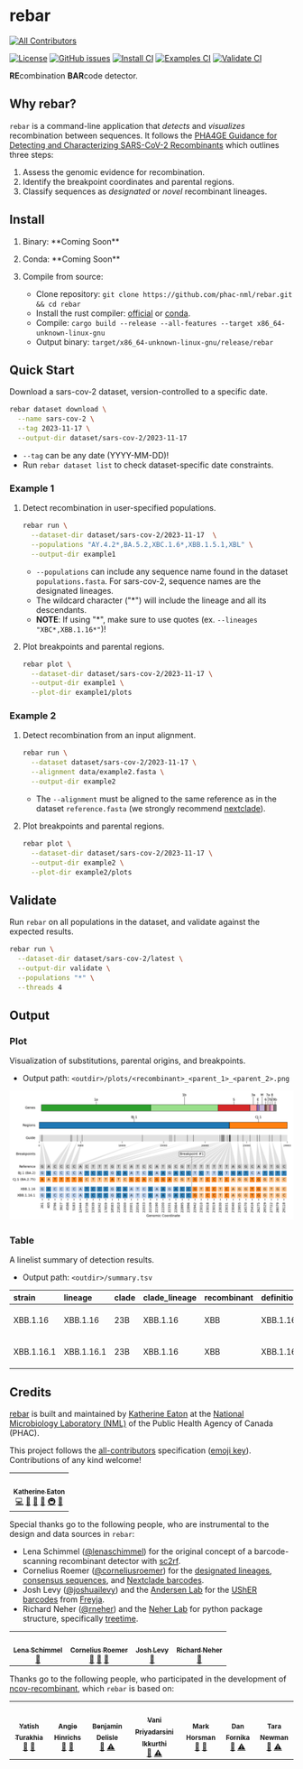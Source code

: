 # rebar

[![All Contributors](https://img.shields.io/badge/all_contributors-11-orange.svg?style=flat-square)](#credits)

[![License](https://img.shields.io/badge/License-Apache_2.0-blue.svg)](https://github.com/phac-nml/rebar/blob/master/LICENSE)
[![GitHub issues](https://img.shields.io/github/issues/phac-nml/rebar.svg)](https://github.com/phac-nml/rebar/issues)
[![Install CI](https://github.com/phac-nml/rebar/actions/workflows/install.yaml/badge.svg)](https://github.com/phac-nml/rebar/actions/workflows/install.yaml)
[![Examples CI](https://github.com/phac-nml/rebar/actions/workflows/examples.yaml/badge.svg)](https://github.com/phac-nml/rebar/actions/workflows/examples.yaml)
[![Validate CI](https://github.com/phac-nml/rebar/actions/workflows/validate.yaml/badge.svg)](https://github.com/phac-nml/rebar/actions/workflows/validate.yaml)

**RE**combination **BAR**code detector.

## Why rebar?

`rebar` is a command-line application that _detects_ and _visualizes_ recombination between sequences. It follows the [PHA4GE Guidance for Detecting and Characterizing SARS-CoV-2 Recombinants](https://github.com/pha4ge/pipeline-resources/blob/main/docs/sc2-recombinants.md) which outlines three steps:

1. Assess the genomic evidence for recombination.
1. Identify the breakpoint coordinates and parental regions.
1. Classify sequences as _designated_ or _novel_ recombinant lineages.

## Install

1. Binary: \*\*Coming Soon\*\*

1. Conda: \*\*Coming Soon\*\*

1. Compile from source:

    - Clone repository: `git clone https://github.com/phac-nml/rebar.git && cd rebar`
    - Install the rust compiler: [official](https://doc.rust-lang.org/cargo/getting-started/installation.html) or [conda](https://anaconda.org/conda-forge/rust).
    - Compile: `cargo build --release --all-features --target x86_64-unknown-linux-gnu`
    - Output binary: `target/x86_64-unknown-linux-gnu/release/rebar`

## Quick Start

Download a sars-cov-2 dataset, version-controlled to a specific date.

  ```bash
  rebar dataset download \
    --name sars-cov-2 \
    --tag 2023-11-17 \
    --output-dir dataset/sars-cov-2/2023-11-17
  ```

- `--tag` can be any date (YYYY-MM-DD)!
- Run `rebar dataset list` to check dataset-specific date constraints.

### Example 1

1. Detect recombination in user-specified populations.

    ```bash
    rebar run \
      --dataset-dir dataset/sars-cov-2/2023-11-17  \
      --populations "AY.4.2*,BA.5.2,XBC.1.6*,XBB.1.5.1,XBL" \
      --output-dir example1
    ```

    - `--populations` can include any sequence name found in the dataset `populations.fasta`. For sars-cov-2, sequence names are the designated lineages.
    - The wildcard character ("\*") will include the lineage and all its descendants.
    - **NOTE**: If using "\*", make sure to use quotes (ex. `--lineages "XBC*,XBB.1.16*"`)!

1. Plot breakpoints and parental regions.

    ```bash
    rebar plot \
      --dataset-dir dataset/sars-cov-2/2023-11-17 \
      --output-dir example1 \
      --plot-dir example1/plots
    ```

### Example 2

1. Detect recombination from an input alignment.

    ```bash
    rebar run \
      --dataset dataset/sars-cov-2/2023-11-17 \
      --alignment data/example2.fasta \
      --output-dir example2
    ```

    - The `--alignment` must be aligned to the same reference as in the dataset `reference.fasta` (we strongly recommend [nextclade](https://clades.nextstrain.org/)).

1. Plot breakpoints and parental regions.

    ```bash
    rebar plot \
      --dataset-dir dataset/sars-cov-2/2023-11-17 \
      --output-dir example2 \
      --plot-dir example2/plots
    ```

## Validate

Run `rebar` on all populations in the dataset, and validate against the expected results.

```bash
rebar run \
  --dataset-dir dataset/sars-cov-2/latest \
  --output-dir validate \
  --populations "*" \
  --threads 4
```

## Output

### Plot

Visualization of substitutions, parental origins, and breakpoints.

- Output path: `<outdir>/plots/<recombinant>_<parent_1>_<parent_2>.png`

![plot_XBB.1.16](images/plot_XBB.1.16.png)

### Table

A linelist summary of detection results.

- Output path: `<outdir>/summary.tsv`

|strain    |lineage   |clade|clade_lineage|recombinant|definition|validate|parents_lineage|parents_clade|parents_clade_lineage|breakpoints|regions                          |genome_length|dataset_name|dataset_tag|barcodes_date|barcodes_tag|tree_date |tree_tag|sequences_date|sequences_tag|
|:---------|:---------|:----|:------------|:----------|:---------|:-------|:--------------|:------------|:--------------------|:----------|:--------------------------------|:------------|:-----------|:----------|:------------|:-----------|:---------|:-------|:-------------|:------------|
|XBB.1.16  |XBB.1.16  |23B  |XBB.1.16     |XBB        |XBB.1.16  |positive|BJ.1,CJ.1      |21L,22D      |BA.2,BA.2.75         |22897:22941|261-22896\|BJ.1,22942-29118\|CJ.1|29903        |sars-cov-2  |latest     |2023-04-28   |c728b480    |2023-04-28|b2794397|2023-04-28    |6f36a61a     |
|XBB.1.16.1|XBB.1.16.1|23B  |XBB.1.16     |XBB        |XBB.1.16.1|positive|BJ.1,CJ.1      |21L,22D      |BA.2,BA.2.75         |22897:22941|261-22896\|BJ.1,22942-29118\|CJ.1|29903        |sars-cov-2  |latest     |2023-04-28   |c728b480    |2023-04-28|b2794397|2023-04-28    |6f36a61a     |

## Credits

[rebar](https://github.com/phac-nml/rebar) is built and maintained by [Katherine Eaton](https://ktmeaton.github.io/) at the [National Microbiology Laboratory (NML)](https://github.com/phac-nml) of the Public Health Agency of Canada (PHAC).

This project follows the [all-contributors](https://github.com/all-contributors/all-contributors) specification ([emoji key](https://allcontributors.org/docs/en/emoji-key)). Contributions of any kind welcome!

<table>
  <tr>
    <td align="center"><a href="https://ktmeaton.github.io"><img src="https://s.gravatar.com/avatar/0b9dc28b3e64b59f5ce01e809d214a4e?s=80" width="100px;" alt=""/><br /><sub><b>Katherine Eaton</b></sub></a><br /><a href="https://github.com/phac-nml/rebar/commits?author=ktmeaton" title="Code">💻</a> <a href="https://github.com/phac-nml/rebar/commits?author=ktmeaton" title="Documentation">📖</a> <a href="#design-ktmeaton" title="Design">🎨</a> <a href="#ideas-ktmeaton" title="Ideas, Planning, & Feedback">🤔</a> <a href="#infra-ktmeaton" title="Infrastructure (Hosting, Build-Tools, etc)">🚇</a> <a href="#maintenance-ktmeaton" title="Maintenance">🚧</a></td>
  </tr>
</table>

Special thanks go to the following people, who are instrumental to the design and data sources in `rebar`:

- Lena Schimmel ([@lenaschimmel](https://github.com/lenaschimmel)) for the original concept of a barcode-scanning recombinant detector with [sc2rf](https://github.com/lenaschimmel/sc2rf).
- Cornelius Roemer ([@corneliusroemer](https://github.com/corneliusroemer)) for the [designated lineages](https://github.com/cov-lineages/pango-designation), [consensus sequences](https://github.com/yatisht/usher), and [Nextclade barcodes](https://raw.githubusercontent.com/corneliusroemer/pango-sequences/main/data/pango-consensus-sequences_summary.json).
- Josh Levy ([@joshuailevy](https://github.com/andersen-lab/Freyja-data)) and the [Andersen Lab](https://github.com/andersen-lab) for the [UShER barcodes](https://github.com/yatisht/usher) from [Freyja](https://github.com/andersen-lab/Freyja).
- Richard Neher ([@rneher](https://github.com/rneher)) and the [Neher Lab](https://github.com/neherlab) for python package structure, specifically [treetime](https://github.com/neherlab/treetime).

<table>
  <tr>
    <td align="center">
      <a href="https://github.com/lenaschimmel"><img src="https://avatars.githubusercontent.com/u/1325019?v=4&s=100" width="100px;" alt=""/>
        <br />
        <sub><b>Lena Schimmel</b></sub>
      </a>
      <br />
      <a href="https://github.com/lenaschimmel/sc2rf" title="Ideas: sc2rf">🤔</a>
    </td>
    <td align="center">
      <a href="https://github.com/corneliusroemer">
        <img src="https://avatars.githubusercontent.com/u/25161793?v=4&s=100" width="100px;" alt=""/>
        <br />
        <sub><b>Cornelius Roemer</b></sub>
      </a>
      <br />
      <a href="https://github.com/cov-lineages/pango-designation" title="Data: Lineage Designations">🔣</a>
      <a href="https://github.com/corneliusroemer/pango-sequences" title="Data: Consensus Sequences">🔣</a>
      <a href="https://github.com/corneliusroemer/pango-sequences" title="Data: Nextclade Barcodes">🔣</a>
    </td>
    <td align="center">
      <a href="https://github.com/joshuailevy">
      <img src="https://avatars.githubusercontent.com/u/19437463?v=4&s=100" width="100px;" alt=""/>
        <br />
        <sub><b>Josh Levy</b></sub>
      </a>
      <br />
      <a href="https://github.com/andersen-lab/Freyja-data" title="Data: UShER Barcodes">🔣</a>
    </td>
    <td align="center">
      <a href="https://github.com/rneher">
      <img src="https://avatars.githubusercontent.com/u/8379168?v=4&s=100" width="100px;" alt=""/>
        <br />
        <sub><b>Richard Neher</b></sub>
      </a>
      <br />
      <a href="https://github.com/neherlab/treetime" title="Ideas: Treetime">🤔</a>
    </td>  
  </tr>
</table>

Thanks go to the following people, who participated in the development of [ncov-recombinant](https://github.com/ktmeaton/ncov-recombinant), which `rebar` is based on:

<table>
  <tr>
    <td align="center">
      <a href="https://github.com/yatisht"><img src="https://avatars.githubusercontent.com/u/34664884?v=4s=100" width="100px;" alt=""/>
        <br />
        <sub><b>Yatish Turakhia</b></sub>
      </a>
      <br />
      <a href="https://github.com/yatisht/usher" title="Data: UShER">🔣</a>
      <a href="https://github.com/yatisht/usher" title="Ideas: UShER">🤔</a>
    </td>
    <td align="center">
      <a href="https://github.com/AngieHinrichs"><img src="https://avatars.githubusercontent.com/u/186983?v=4?v=4s=100" width="100px;" alt=""/>
        <br />
        <sub><b>Angie Hinrichs</b></sub>
      </a>
      <br />
      <a href="https://github.com/yatisht/usher" title="Data: UShER">🔣</a>
      <a href="https://github.com/yatisht/usher" title="Ideas: UShER">🤔</a>
    </td>
    <td align="center"><a href="https://www.inspq.qc.ca/en/auteurs/2629/all"><img src="https://i1.rgstatic.net/ii/profile.image/278724097396748-1443464411327_Q128/Benjamin-Delisle.jpg?s=100" width="100px;" alt=""/><br /><sub><b>Benjamin Delisle</b></sub></a><br /><a href="https://github.com/phac-nml/rebar/issues?q=author%3Abenjamindeslisle" title="Bug eports">🐛</a> <a href="https://github.com/phac-nml/rebar/commits?author=benjamindeslisle" title="Tests">⚠️</a></td>  
    <td align="center"><a href="https://ca.linkedin.com/in/dr-vani-priyadarsini-ikkurti-4a2ab676"><img src="https://media-exp1.licdn.com/dms/image/C5603AQHaG8Xx4QLXSQ/profile-displayphoto-shrink_200_200/0/1569339145568?e=2147483647&v=beta&t=3WrvCciW-x8J3Aw4JHGrWOpuqiikrrGV2KsDaISnHIw" width="100px;" alt=""/><br /><sub><b>Vani Priyadarsini Ikkurthi</b></sub></a><br /><a href="https://github.com/phac-nml/rebar/issues?q=author%3Avanipriyadarsiniikkurthi" title="Bug reports">🐛</a> <a href="https://github.com/phac-nml/rebar/commits?author=vanipriyadarsiniikkurthi" title="Tests">⚠️</a></td>
    <td align="center"><a href="https://ca.linkedin.com/in/mark-horsman-52a14740"><img src="https://ui-avatars.com/api/?name=Mark+Horsman?s=100" width="100px;" alt=""/><br /><sub><b>Mark Horsman</b></sub></a><br /><a href="#ideas-markhorsman" title="Ideas, Planning, & Feedback">🤔</a> <a href="#design-markhorsman" title="Design">🎨</a></td>
    <td align="center"><a href="https://github.com/dfornika"><img src="https://avatars.githubusercontent.com/u/145659?v=4?s=100" width="100px;" alt=""/><br /><sub><b>Dan Fornika</b></sub></a><br /><a href="#ideas-dfornika" title="Ideas, Planning, & Feedback">🤔</a> <a href="https://github.com/phac-nml/rebar/commits?author=dfornika" title="Tests">⚠️</a></td>
    <td align="center"><img src="https://ui-avatars.com/api/?name=Tara+Newman?s=100" width="100px;" alt=""/><br /><sub><b>Tara Newman</b></sub><br /><a href="#ideas-TaraNewman" title="Ideas, Planning, & Feedback">🤔</a> <a href="https://github.com/phac-nml/rebar/commits?author=TaraNewman" title="Tests">⚠️</a></td>  
  </tr>  

</table>

